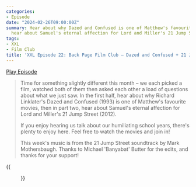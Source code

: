 ```yaml
---
categories:
- Episode
date: "2024-02-26T09:00:00Z"
summary: Hear about why Dazed and Confused is one of Matthew's favourite movies, then
  hear about Samuel's eternal affection for Lord and Miller's 21 Jump Street.
tags:
- XXL
- Film Club
title: 'XXL Episode 22: Back Page Film Club – Dazed and Confused + 21 Jump Street'
---
```


[Play Episode](https://www.patreon.com/posts/xxl-episode-22-99206100)
> Time for something slightly different this month – we each picked a film, watched both of them then asked each other a load of questions about what we just saw. In the first half, hear about why Richard Linklater's Dazed and Confused (1993) is one of Matthew's favourite movies, then in part two, hear about Samuel's eternal affection for Lord and Miller's 21 Jump Street (2012). 
>
> If you enjoy hearing us talk about our humiliating school years, there's plenty to enjoy here. Feel free to watch the movies and join in! 
>
> This week's music is from the 21 Jump Street soundtrack by Mark Mothersbaugh. Thanks to Michael 'Banyabat' Butter for the edits, and thanks for your support!

{{<figure 
    src="fort.jpeg" 
    caption="'For the deep lore heads: this is the Fort we used to go get pissed near when I was a teenager. Had a spooky green light that came on and off, and some kind of radar thing spinning around constantly. But appeared to be completely unmanned.'" 
    alt="Fort">}}